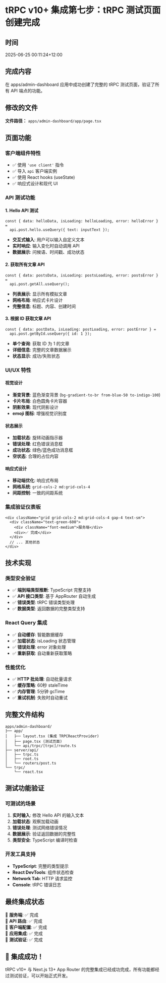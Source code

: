 # tRPC v10+ 集成第七步：tRPC 测试页面创建完成

## 时间
2025-06-25 00:11:24+12:00

## 完成内容
在 apps/admin-dashboard 应用中成功创建了完整的 tRPC 测试页面，验证了所有 API 端点的功能。

## 修改的文件
**文件路径：** `apps/admin-dashboard/app/page.tsx`

## 页面功能

### 客户端组件特性
- ✅ 使用 `'use client'` 指令
- ✅ 导入 `api` 客户端实例
- ✅ 使用 React hooks (useState)
- ✅ 响应式设计和现代 UI

### API 测试功能

#### 1. Hello API 测试
```tsx
const { data: helloData, isLoading: helloLoading, error: helloError } = 
  api.post.hello.useQuery({ text: inputText });
```
- **交互式输入**: 用户可以输入自定义文本
- **实时响应**: 输入变化时自动调用 API
- **数据展示**: 问候语、时间戳、成功状态

#### 2. 获取所有文章 API
```tsx
const { data: postsData, isLoading: postsLoading, error: postsError } = 
  api.post.getAll.useQuery();
```
- **列表展示**: 显示所有模拟文章
- **网格布局**: 响应式卡片设计
- **完整信息**: 标题、内容、创建时间

#### 3. 根据 ID 获取文章 API
```tsx
const { data: postData, isLoading: postLoading, error: postError } = 
  api.post.getById.useQuery({ id: 1 });
```
- **单个查询**: 获取 ID 为 1 的文章
- **详细信息**: 完整的文章数据展示
- **状态显示**: 成功/失败状态

### UI/UX 特性

#### 视觉设计
- **渐变背景**: 蓝色渐变背景 (`bg-gradient-to-br from-blue-50 to-indigo-100`)
- **卡片布局**: 白色圆角卡片容器
- **阴影效果**: 现代阴影设计
- **emoji 图标**: 增强视觉识别度

#### 状态展示
- **加载状态**: 旋转动画指示器
- **错误处理**: 红色错误消息框
- **成功状态**: 绿色/蓝色成功消息框
- **空状态**: 合理的占位内容

#### 响应式设计
- **移动端优化**: 响应式布局
- **网格系统**: `grid-cols-2 md:grid-cols-4`
- **间距控制**: 一致的间距系统

### 集成验证仪表板
```tsx
<div className="grid grid-cols-2 md:grid-cols-4 gap-4 text-sm">
  <div className="text-green-600">
    <div className="font-medium">服务端</div>
    <div>✅ 完成</div>
  </div>
  // ... 其他状态
</div>
```

## 技术实现

### 类型安全验证
- ✅ **端到端类型推断**: TypeScript 完整支持
- ✅ **API 接口类型**: 基于 AppRouter 自动生成
- ✅ **错误类型**: tRPC 错误类型处理
- ✅ **数据类型**: 返回数据的完整类型支持

### React Query 集成
- ✅ **自动缓存**: 智能数据缓存
- ✅ **加载状态**: isLoading 状态管理
- ✅ **错误处理**: error 对象处理
- ✅ **重新获取**: 自动重新获取策略

### 性能优化
- ✅ **HTTP 批处理**: 自动批量请求
- ✅ **缓存策略**: 60秒 staleTime
- ✅ **内存管理**: 5分钟 gcTime
- ✅ **重试机制**: 失败时自动重试

## 完整文件结构
```
apps/admin-dashboard/
├── app/
│   ├── layout.tsx (集成 TRPCReactProvider)
│   ├── page.tsx (测试页面)
│   └── api/trpc/[trpc]/route.ts
├── server/api/
│   ├── trpc.ts
│   ├── root.ts
│   └── routers/post.ts
└── trpc/
    └── react.tsx
```

## 测试功能验证

### 可测试的场景
1. **实时输入**: 修改 Hello API 的输入文本
2. **加载状态**: 观察加载动画
3. **错误处理**: 测试网络错误情况
4. **数据展示**: 验证返回数据的完整性
5. **类型安全**: TypeScript 编译时检查

### 开发工具支持
- **TypeScript**: 完整的类型提示
- **React DevTools**: 组件状态检查
- **Network Tab**: HTTP 请求监控
- **Console**: tRPC 错误日志

## 最终集成状态
🔗 **服务端**: ✅ 完成  
🔗 **API 路由**: ✅ 完成  
🔗 **客户端配置**: ✅ 完成  
🔗 **应用集成**: ✅ 完成  
🔗 **测试验证**: ✅ 完成  

## 🎉 集成成功！
tRPC v10+ 与 Next.js 13+ App Router 的完整集成已经成功完成，所有功能都经过测试验证，可以开始正式开发。 
